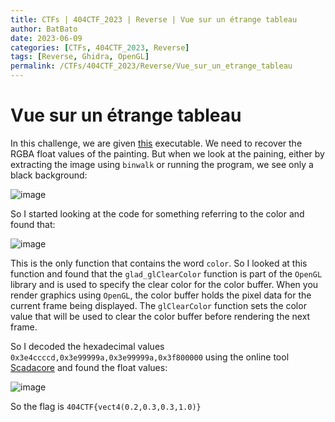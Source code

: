 ```yaml
---
title: CTFs | 404CTF_2023 | Reverse | Vue sur un étrange tableau
author: BatBato
date: 2023-06-09
categories: [CTFs, 404CTF_2023, Reverse]
tags: [Reverse, Ghidra, OpenGL]
permalink: /CTFs/404CTF_2023/Reverse/Vue_sur_un_etrange_tableau
---
```


# Vue sur un étrange tableau

In this challenge, we are given [this](https://github.com/Nouman404/nouman404.github.io/blob/main/_posts/CTFs/404CTF_2023/Reverse/vue_sur_un_etrange_tableau) executable. We need to recover the RGBA float values of the painting. But when we look at the paining, either by extracting the image using `binwalk` or running the program, we see only a black background:

![image](https://github.com/Nouman404/nouman404.github.io/assets/73934639/83c61d33-bdb6-416c-9548-9cbf8333a0ce)

So I started looking at the code for something referring to the color and found that:

![image](https://raw.githubusercontent.com/Nouman404/nouman404.github.io/main/_posts/CTFs/404CTF_2023/Reverse/search.png)

This is the only function that contains the word `color`. So I looked at this function and found that the `glad_glClearColor` function is part of the `OpenGL` library and is used to specify the clear color for the color buffer. When you render graphics using `OpenGL`, the color buffer holds the pixel data for the current frame being displayed. The `glClearColor` function sets the color value that will be used to clear the color buffer before rendering the next frame.

So I decoded the hexadecimal values `0x3e4ccccd,0x3e99999a,0x3e99999a,0x3f800000` using the online tool [Scadacore](https://www.scadacore.com/tools/programming-calculators/online-hex-converter/) and found the float values:

![image](https://raw.githubusercontent.com/Nouman404/nouman404.github.io/main/_posts/CTFs/404CTF_2023/Reverse/decode.png)

So the flag is `404CTF{vect4(0.2,0.3,0.3,1.0)}`
